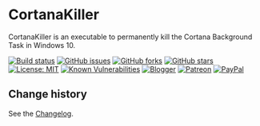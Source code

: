 CortanaKiller
====================================

CortanaKiller is an executable to permanently kill the Cortana Background Task in Windows 10.

[![Build status](https://ci.appveyor.com/api/projects/status/1k7itaajt66mxgc7?svg=true)](https://ci.appveyor.com/project/SeppPenner/cortanakiller)
[![GitHub issues](https://img.shields.io/github/issues/SeppPenner/CortanaKiller.svg)](https://github.com/SeppPenner/CortanaKiller/issues)
[![GitHub forks](https://img.shields.io/github/forks/SeppPenner/CortanaKiller.svg)](https://github.com/SeppPenner/CortanaKiller/network)
[![GitHub stars](https://img.shields.io/github/stars/SeppPenner/CortanaKiller.svg)](https://github.com/SeppPenner/CortanaKiller/stargazers)
[![License: MIT](https://img.shields.io/badge/License-MIT-blue.svg)](https://raw.githubusercontent.com/SeppPenner/CortanaKiller/master/License.txt)
[![Known Vulnerabilities](https://snyk.io/test/github/SeppPenner/CortanaKiller/badge.svg)](https://snyk.io/test/github/SeppPenner/CortanaKiller)
[![Blogger](https://img.shields.io/badge/Follow_me_on-blogger-orange)](https://franzhuber23.blogspot.de/)
[![Patreon](https://img.shields.io/badge/Patreon-F96854?logo=patreon&logoColor=white)](https://patreon.com/SeppPennerOpenSourceDevelopment)
[![PayPal](https://img.shields.io/badge/PayPal-00457C?logo=paypal&logoColor=white)](https://paypal.me/th070795)


Change history
--------------

See the [Changelog](https://github.com/SeppPenner/CortanaKiller/blob/master/Changelog.md).